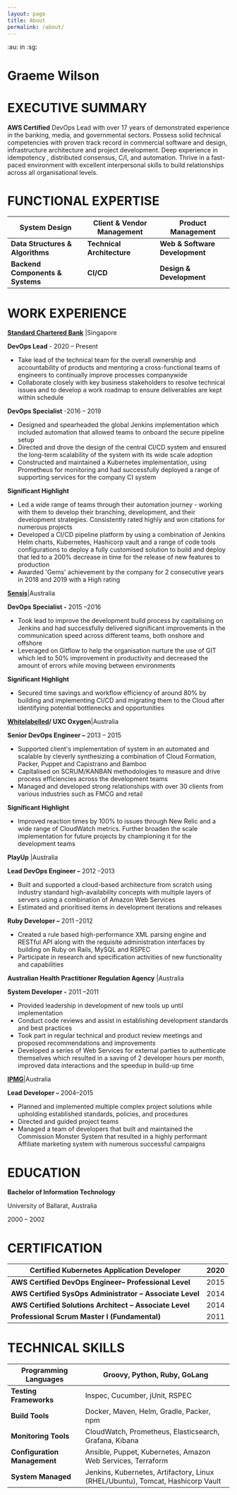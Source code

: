 ```yaml
---
layout: page
title: About
permalink: /about/
---
```



:au: in :sg: 

# **Graeme Wilson**

# **EXECUTIVE SUMMARY**

**AWS Certified** DevOps Lead with over 17 years of demonstrated experience in the banking, media, and governmental sectors. Possess solid technical competencies with proven track record in commercial software and design, infrastructure architecture and project development. Deep experience in idempotency , distributed consensus, C/I, and automation. Thrive in a fast-paced environment with excellent interpersonal skills to build relationships across all organisational levels.

# **FUNCTIONAL EXPERTISE**

| **System Design** | **Client &amp; Vendor Management** | **Product Management** |
| --- | --- | --- |
| **Data Structures &amp; Algorithms** | **Technical Architecture** | **Web &amp; Software Development** |
| **Backend Components &amp; Systems** | **CI/CD** | **Design &amp; Development** |

# **WORK EXPERIENCE**

**[Standard Chartered Bank](https://www.sc.com/)** |Singapore

**DevOps Lead** - 2020 – Present

- Take lead of the technical team for the overall ownership and accountability of products and mentoring a cross-functional teams of engineers to continually improve processes companywide
- Collaborate closely with key business stakeholders to resolve technical issues and to develop a work roadmap to ensure deliverables are kept within schedule

**DevOps Specialist** -2016 – 2019

- Designed and spearheaded the global Jenkins implementation which included automation that allowed teams to onboard the secure pipeline setup
- Directed and drove the design of the central CI/CD system and ensured the long-term scalability of the system with its wide scale adoption
- Constructed and maintained a Kubernetes implementation, using Prometheus for monitoring and had successfully deployed a range of supporting services for the company CI system

**Significant Highlight**

- Led a wide range of teams through their automation journey - working with them to develop their branching, development, and their development strategies. Consistently rated highly and won citations for numerous projects
- Developed a CI/CD pipeline platform by using a combination of Jenkins Helm charts, Kubernetes, Hashicorp vault and a range of code tools configurations to deploy a fully customised solution to build and deploy that led to a 200% decrease in time for the release of new features to production
- Awarded &#39;Gems&#39; achievement by the company for 2 consecutive years in 2018 and 2019 with a High rating

[**Sensis**](https://www.ahpra.gov.au/)|Australia

**DevOps Specialist  -** 2015 –2016

- Took lead to improve the development build process by capitalising on Jenkins and had successfully delivered significant improvements in the communication speed across different teams, both onshore and offshore
- Leveraged on Gitflow to help the organisation nurture the use of GIT which led to 50% improvement in productivity and decreased the amount of errors while moving between environments

**Significant Highlight**

- Secured time savings and workflow efficiency of around 80% by building and implementing CI/CD and migrating them to the Cloud after identifying potential bottlenecks and opportunities

**[Whitelabelled](https://www.ahpra.gov.au/)/ UXC Oxygen**|Australia

**Senior DevOps Engineer  –** 2013 – 2015

- Supported client&#39;s implementation of system in an automated and scalable by cleverly synthesizing a combination of Cloud Formation, Packer, Puppet and Capistrano and Bamboo
- Capitalised on SCRUM/KANBAN methodologies to measure and drive process efficiencies across the development teams
- Managed and developed strong relationships with over 30 clients from various industries such as FMCG and retail

**Significant Highlight**

- Improved reaction times by 100% to issues through New Relic and a wide range of CloudWatch metrics. Further broaden the scale implementation for future projects by championing it for the development teams

**PlayUp** |Australia

**Lead DevOps Engineer  –** 2012 –2013

- Built and supported a cloud-based architecture from scratch using industry standard high-availability concepts with multiple layers of servers using a combination of Amazon Web Services
- Estimated and prioritised items in development iterations and releases

**Ruby Developer  –** 2011 –2012

- Created a rule based high-performance XML parsing engine and RESTful API along with the requisite administration interfaces by building on Ruby on Rails, MySQL and RSPEC
- Participate in research and specification activities of new functionality and capabilities

**Australian Health Practitioner Regulation Agency** |Australia

**System Developer -** 2011 –2011

- Provided leadership in development of new tools up until implementation
- Conduct code reviews and assist in establishing development standards and best practices
- Took part in regular technical and product review meetings and proposed recommendations and improvements
- Developed a series of Web Services for external parties to authenticate themselves which resulted in a saving of 2 developer hours per month, improved data interactions and the speedup in build-up time

**[IPMG](http://www.ipmg.com.au/)**|Australia

**Lead Developer  –** 2004–2015

- Planned and implemented multiple complex project solutions while upholding established standards, policies, and procedures
- Directed and guided project teams
- Managed a team of developers that built and maintained the Commission Monster System that resulted in a highly performant Affiliate marketing system with numerous successful campaigns

# **EDUCATION**

**Bachelor of Information Technology**

University of Ballarat, Australia

2000 – 2002

# **CERTIFICATION**

| **Certified Kubernetes Application Developer** | 2020 |
| --- | --- |
| **AWS Certified DevOps Engineer– Professional Level** | 2015 |
| **AWS Certified SysOps Administrator – Associate Level** | 2014 |
| **AWS Certified Solutions Architect – Associate Level** | 2014 |
| **Professional Scrum Master I (Fundamental)** | 2011 |

# **TECHNICAL SKILLS**

| **Programming Languages** | Groovy, Python, Ruby, GoLang |
| --- | --- |
| **Testing Frameworks** | Inspec, Cucumber, jUnit, RSPEC |
| **Build Tools** | Docker, Maven, Helm, Gradle, Packer, npm |
| **Monitoring Tools** | CloudWatch, Prometheus, Elasticsearch, Grafana, Kibana |
| **Configuration Management** | Ansible, Puppet, Kubernetes, Amazon Web Services, Terraform |
| **System Managed** | Jenkins, Kubernetes, Artifactory, Linux (RHEL/Ubuntu), Tomcat, Hashicorp Vault |
